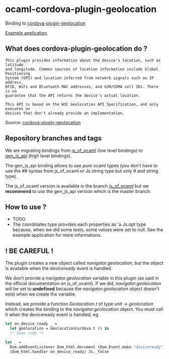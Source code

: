 # ocaml-cordova-plugin-geolocation

Binding to
[cordova-plugin-geolocation](https://github.com/apache/cordova-plugin-geolocation)

[Example
application](https://github.com/dannywillems/ocaml-cordova-plugin-geolocation-example).

## What does cordova-plugin-geolocation do ?

```
This plugin provides information about the device's location, such as latitude
and longitude. Common sources of location information include Global Positioning
System (GPS) and location inferred from network signals such as IP address,
RFID, WiFi and Bluetooth MAC addresses, and GSM/CDMA cell IDs. There is no
guarantee that the API returns the device's actual location.

This API is based on the W3C Geolocation API Specification, and only executes on
devices that don't already provide an implementation.
```

Source: [cordova-plugin-geolocation](https://github.com/apache/cordova-plugin-geolocation)

## Repository branches and tags

We are migrating bindings from
[js_of_ocaml](https://github.com/ocsigen/js_of_ocaml) (low level bindings) to
[gen_js_api](https://github.com/lexifi/gen_js_api) (high level bindings).

The gen_js_api binding allows to use *pure* ocaml types (you don't have to use
the ## syntax from js_of_ocaml or Js.string type but only # and string type).

The js_of_ocaml version is available in the branch
[*js_of_ocaml*](https://github.com/dannywillems/ocaml-cordova-plugin-geolocation/tree/js_of_ocaml)
but we **recommend** to use the gen_js_api version which is the master branch.

## How to use ?

* TODO
* The coordinates type provides each properties as 'a Js.opt type because, when we
did some tests, some values were set to null. See the example application for
more informations.


## ! BE CAREFUL !

The plugin creates a new object called *navigator.geolocation*, but the object is
available when the *deviceready* event is handled.

We don't provide a *navigator.geolocation* variable in this plugin (as said in the official
documentation on js_of_ocaml). If we did, *navigator.geolocation* will be set to **undefined**
because the *navigator.geolocation* object doesn't exist when we create the variable.

Instead, we provide a function *Geolocation.t* of type *unit -> geolocation* which creates the
binding to the *navigator.geolocation* object. You must call it when the deviceready
event is handled, eg

```OCaml
let on_device_ready _ =
  let geolocation = GeolocationCordova.t () in
  (* Some code *)

let _ =
  Dom.addEventListener Dom_html.document (Dom.Event.make "deviceready")
  (Dom_html.handler on_device_ready) Js._false
```
